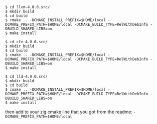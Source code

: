 ```
$ cd llvm-4.0.0.src/
$ mkdir build
$ cd build
$ cmake .. -DCMAKE_INSTALL_PREFIX=$HOME/local -DCMAKE_PREFIX_PATH=$HOME/local -DCMAKE_BUILD_TYPE=RelWithDebInfo -DBUILD_SHARED_LIBS=on
$ make install
```

```
$ cd cfe-4.0.0.src/
$ mkdir build
$ cd build
$ cmake .. -DCMAKE_INSTALL_PREFIX=$HOME/local -DCMAKE_PREFIX_PATH=$HOME/local -DCMAKE_BUILD_TYPE=RelWithDebInfo -DBUILD_SHARED_LIBS=on
$ make install
```

```
$ cd lld-4.0.0.src/
$ mkdir build
$ cd build
$ cmake .. -DCMAKE_INSTALL_PREFIX=$HOME/local -DCMAKE_PREFIX_PATH=$HOME/local -DCMAKE_BUILD_TYPE=RelWithDebInfo -DBUILD_SHARED_LIBS=on
$ make install
```

then add to your zig cmake line that you got from the readme:
`-DCMAKE_PREFIX_PATH=$HOME/local`
